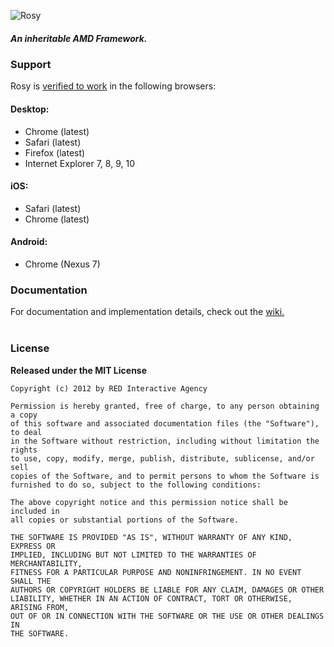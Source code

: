![Rosy](http://ff0000.github.com/rosy/rosy.png?)

##### An inheritable AMD Framework.

### Support

Rosy is [verified to work](https://github.com/ff0000/rosy/wiki/Unit-Tests) in the following browsers:

#### Desktop:

- Chrome (latest)
- Safari (latest)
- Firefox (latest)
- Internet Explorer 7, 8, 9, 10

#### iOS:

- Safari (latest)
- Chrome (latest)

#### Android:

- Chrome (Nexus 7)

### Documentation

For documentation and implementation details, check out the [wiki.](https://github.com/ff0000/rosy/wiki)
<br/><br/>

### License

**Released under the MIT License**

	Copyright (c) 2012 by RED Interactive Agency

	Permission is hereby granted, free of charge, to any person obtaining a copy
	of this software and associated documentation files (the "Software"), to deal
	in the Software without restriction, including without limitation the rights
	to use, copy, modify, merge, publish, distribute, sublicense, and/or sell
	copies of the Software, and to permit persons to whom the Software is
	furnished to do so, subject to the following conditions:

	The above copyright notice and this permission notice shall be included in
	all copies or substantial portions of the Software.

	THE SOFTWARE IS PROVIDED "AS IS", WITHOUT WARRANTY OF ANY KIND, EXPRESS OR
	IMPLIED, INCLUDING BUT NOT LIMITED TO THE WARRANTIES OF MERCHANTABILITY,
	FITNESS FOR A PARTICULAR PURPOSE AND NONINFRINGEMENT. IN NO EVENT SHALL THE
	AUTHORS OR COPYRIGHT HOLDERS BE LIABLE FOR ANY CLAIM, DAMAGES OR OTHER
	LIABILITY, WHETHER IN AN ACTION OF CONTRACT, TORT OR OTHERWISE, ARISING FROM,
	OUT OF OR IN CONNECTION WITH THE SOFTWARE OR THE USE OR OTHER DEALINGS IN
	THE SOFTWARE.
